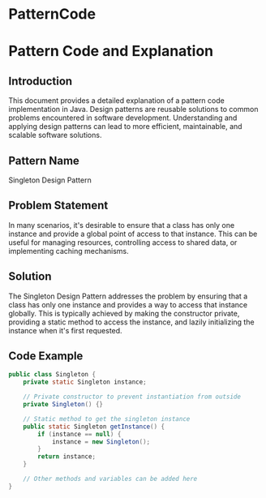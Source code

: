 # PatternCode

# Pattern Code and Explanation

## Introduction
This document provides a detailed explanation of a pattern code implementation in Java. Design patterns are reusable solutions to common problems encountered in software development. Understanding and applying design patterns can lead to more efficient, maintainable, and scalable software solutions.

## Pattern Name
Singleton Design Pattern

## Problem Statement
In many scenarios, it's desirable to ensure that a class has only one instance and provide a global point of access to that instance. This can be useful for managing resources, controlling access to shared data, or implementing caching mechanisms.

## Solution
The Singleton Design Pattern addresses the problem by ensuring that a class has only one instance and provides a way to access that instance globally. This is typically achieved by making the constructor private, providing a static method to access the instance, and lazily initializing the instance when it's first requested.

## Code Example
```java
public class Singleton {
    private static Singleton instance;

    // Private constructor to prevent instantiation from outside
    private Singleton() {}

    // Static method to get the singleton instance
    public static Singleton getInstance() {
        if (instance == null) {
            instance = new Singleton();
        }
        return instance;
    }

    // Other methods and variables can be added here
}

